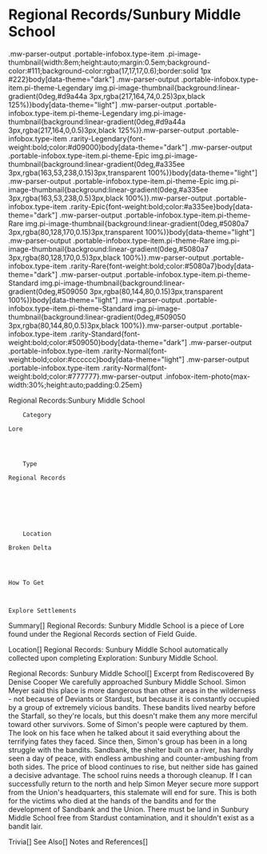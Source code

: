 # Regional Records/Sunbury Middle School

.mw-parser-output .portable-infobox.type-item .pi-image-thumbnail{width:8em;height:auto;margin:0.5em;background-color:#111;background-color:rgba(17,17,17,0.6);border:solid 1px #222}body[data-theme="dark"] .mw-parser-output .portable-infobox.type-item.pi-theme-Legendary img.pi-image-thumbnail{background:linear-gradient(0deg,#d9a44a 3px,rgba(217,164,74,0.25)3px,black 125%)}body[data-theme="light"] .mw-parser-output .portable-infobox.type-item.pi-theme-Legendary img.pi-image-thumbnail{background:linear-gradient(0deg,#d9a44a 3px,rgba(217,164,0,0.5)3px,black 125%)}.mw-parser-output .portable-infobox.type-item .rarity-Legendary{font-weight:bold;color:#d09000}body[data-theme="dark"] .mw-parser-output .portable-infobox.type-item.pi-theme-Epic img.pi-image-thumbnail{background:linear-gradient(0deg,#a335ee 3px,rgba(163,53,238,0.15)3px,transparent 100%)}body[data-theme="light"] .mw-parser-output .portable-infobox.type-item.pi-theme-Epic img.pi-image-thumbnail{background:linear-gradient(0deg,#a335ee 3px,rgba(163,53,238,0.5)3px,black 100%)}.mw-parser-output .portable-infobox.type-item .rarity-Epic{font-weight:bold;color:#a335ee}body[data-theme="dark"] .mw-parser-output .portable-infobox.type-item.pi-theme-Rare img.pi-image-thumbnail{background:linear-gradient(0deg,#5080a7 3px,rgba(80,128,170,0.15)3px,transparent 100%)}body[data-theme="light"] .mw-parser-output .portable-infobox.type-item.pi-theme-Rare img.pi-image-thumbnail{background:linear-gradient(0deg,#5080a7 3px,rgba(80,128,170,0.5)3px,black 100%)}.mw-parser-output .portable-infobox.type-item .rarity-Rare{font-weight:bold;color:#5080a7}body[data-theme="dark"] .mw-parser-output .portable-infobox.type-item.pi-theme-Standard img.pi-image-thumbnail{background:linear-gradient(0deg,#509050 3px,rgba(80,144,80,0.15)3px,transparent 100%)}body[data-theme="light"] .mw-parser-output .portable-infobox.type-item.pi-theme-Standard img.pi-image-thumbnail{background:linear-gradient(0deg,#509050 3px,rgba(80,144,80,0.5)3px,black 100%)}.mw-parser-output .portable-infobox.type-item .rarity-Standard{font-weight:bold;color:#509050}body[data-theme="dark"] .mw-parser-output .portable-infobox.type-item .rarity-Normal{font-weight:bold;color:#cccccc}body[data-theme="light"] .mw-parser-output .portable-infobox.type-item .rarity-Normal{font-weight:bold;color:#777777}.mw-parser-output .infobox-item-photo{max-width:30%;height:auto;padding:0.25em}

Regional Records:Sunbury Middle School

	

	
		Category
	
	Lore



	
		Type
	
	Regional Records




	

	
		Location
	
	Broken Delta




	How To Get


	
	Explore Settlements






Summary[]
Regional Records: Sunbury Middle School is a piece of Lore found under the Regional Records section of Field Guide.

Location[]
Regional Records: Sunbury Middle School automatically collected upon completing Exploration: Sunbury Middle School.

Regional Records: Sunbury Middle School[]
Excerpt from Rediscovered
By Denise Cooper
We carefully approached Sunbury Middle School. Simon Meyer said this place is more dangerous than other areas in the wilderness - not because of Deviants or Stardust, but because it is constantly occupied by a group of extremely vicious bandits.
These bandits lived nearby before the Starfall, so they're locals, but this doesn't make them any more merciful toward other survivors. Some of Simon's people were captured by them. The look on his face when he talked about it said everything about the terrifying fates they faced.
Since then, Simon's group has been in a long struggle with the bandits. Sandbank, the shelter built on a river, has hardly seen a day of peace, with endless ambushing and counter-ambushing from both sides. The price of blood continues to rise, but neither side has gained a decisive advantage.
The school ruins needs a thorough cleanup. If I can successfully return to the north and help Simon Meyer secure more support from the Union's headquarters, this stalemate will end for sure. This is both for the victims who died at the hands of the bandits and for the development of Sandbank and the Union. There must be land in Sunbury Middle School free from Stardust contamination, and it shouldn't exist as a bandit lair.

Trivia[]
See Also[]
Notes and References[]
